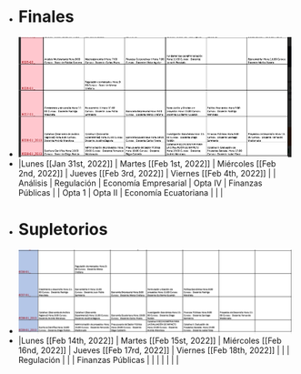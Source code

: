 - # Finales
- ![image.png](../assets/image_1643061761054_0.png)
- |Lunes [[Jan 31st, 2022]] | Martes [[Feb 1st, 2022]] |  Miércoles [[Feb 2nd, 2022]] |  Jueves [[Feb 3rd, 2022]] |  Viernes [[Feb 4th, 2022]] |
  |  Análisis  | Regulación    |  Economía Empresarial    |  Opta IV  |  Finanzas Públicas  |
  | Opta 1  |  Opta II   |   Economía Ecuatoriana  |   |   |
- # Supletorios
- ![image.png](../assets/image_1643062246993_0.png)
- |Lunes [[Feb 14th, 2022]] | Martes [[Feb 15st, 2022]] |  Miércoles [[Feb 16nd, 2022]] |  Jueves [[Feb 17rd, 2022]] |  Viernes [[Feb 18th, 2022]] |
  |    | Regulación    |     |    |  Finanzas Públicas  |
  |    |    |     |   |   |